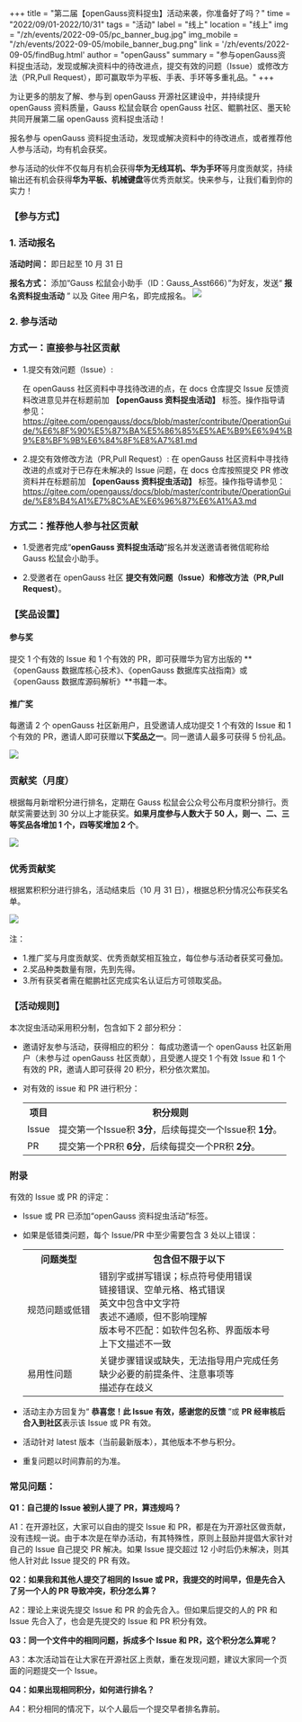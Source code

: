 ﻿+++
title = "第二届【openGauss资料捉虫】活动来袭，你准备好了吗？"
time = "2022/09/01-2022/10/31"
tags = "活动"
label = "线上"
location = "线上"
img = "/zh/events/2022-09-05/pc_banner_bug.jpg"
img_mobile = "/zh/events/2022-09-05/mobile_banner_bug.png"
link = '/zh/events/2022-09-05/findBug.html'
author = "openGauss"
summary = "参与openGauss资料捉虫活动，发现或解决资料中的待改进点，提交有效的问题（Issue）或修改方法（PR,Pull Request），即可赢取华为平板、手表、手环等多重礼品。"
+++

为让更多的朋友了解、参与到 openGauss 开源社区建设中，并持续提升 openGauss 资料质量，Gauss 松鼠会联合 openGauss 社区、鲲鹏社区、墨天轮共同开展第二届 openGauss 资料捉虫活动！

报名参与 openGauss 资料捉虫活动，发现或解决资料中的待改进点，或者推荐他人参与活动，均有机会获奖。

参与活动的伙伴不仅每月有机会获得**华为无线耳机、华为手环**等月度贡献奖，持续输出还有机会获得**华为平板、机械键盘**等优秀贡献奖。快来参与，让我们看到你的实力！

### 【参与方式】

### 1. 活动报名

**活动时间：** 即日起至 10 月 31 日

**报名方式：** 添加“Gauss 松鼠会小助手（ID：Gauss_Asst666）”为好友，发送“ **报名资料捉虫活动** ” 以及 Gitee 用户名，即完成报名。
<img src="./pic1.png" style="margin-bottom: 0.2rem;" />

### 2. 参与活动

### 方式一：直接参与社区贡献

-   1.提交有效问题（Issue）:

    在 openGauss 社区资料中寻找待改进的点，在 docs 仓库提交 Issue 反馈资料改进意见并在标题前加 **【openGauss 资料捉虫活动】** 标签。操作指导请参见： <https://gitee.com/opengauss/docs/blob/master/contribute/OperationGuide/%E6%8F%90%E5%87%BA%E5%86%85%E5%AE%B9%E6%94%B9%E8%BF%9B%E6%84%8F%E8%A7%81.md>

-   2.提交有效修改方法（PR,Pull Request）:
    在 openGauss 社区资料中寻找待改进的点或对于已存在未解决的 Issue 问题，在 docs 仓库按照提交 PR 修改资料并在标题前加 **【openGauss 资料捉虫活动】** 标签。操作指导请参见：<https://gitee.com/opengauss/docs/blob/master/contribute/OperationGuide/%E8%B4%A1%E7%8C%AE%E6%96%87%E6%A1%A3.md>

### 方式二：推荐他人参与社区贡献

-   1.受邀者完成“**openGauss 资料捉虫活动**”报名并发送邀请者微信昵称给 Gauss 松鼠会小助手。

-   2.受邀者在 openGauss 社区 **提交有效问题（Issue）和修改方法（PR,Pull Request）**。

### 【奖品设置】

#### 参与奖

提交 1 个有效的 Issue 和 1 个有效的 PR，即可获赠华为官方出版的 **《openGauss 数据库核心技术》、《openGauss 数据库实战指南》或《openGauss 数据库源码解析》**书籍一本。

#### 推广奖

每邀请 2 个 openGauss 社区新用户，且受邀请人成功提交 1 个有效的 Issue 和 1 个有效的 PR，邀请人即可获赠以**下奖品之一**。同一邀请人最多可获得 5 份礼品。

<img src="./pic3.png" style="margin-bottom: 0.2rem;" />

### 贡献奖（月度）

根据每月新增积分进行排名，定期在 Gauss 松鼠会公众号公布月度积分排行。贡献奖需要达到 30 分以上才能获奖。**如果月度参与人数大于 50 人，则一、二、三等奖品各增加 1 个，四等奖增加 2 个**。

<img src="./pic4.png" style="margin-bottom: 0.2rem;" />

### 优秀贡献奖

根据累积积分进行排名，活动结束后（10 月 31 日），根据总积分情况公布获奖名单。

<img src="./pic5.png" style="margin-bottom: 0.2rem;" />

注：

-   1.推广奖与月度贡献奖、优秀贡献奖相互独立，每位参与活动者获奖可叠加。
-   2.奖品种类数量有限，先到先得。
-   3.所有获奖者需在鲲鹏社区完成实名认证后方可领取奖品。

### 【活动规则】

本次捉虫活动采用积分制，包含如下 2 部分积分：

-   邀请好友参与活动，获得相应的积分：
    每成功邀请一个 openGauss 社区新用户（未参与过 openGauss 社区贡献），且受邀人提交 1 个有效 Issue 和 1 个有效的 PR，邀请人即可获得 20 积分，积分依次累加。

-   对有效的 issue 和 PR 进行积分：

    <table class="meetup20210326">
      <tr>
          <th>项目</th>
          <th>积分规则</th>
      </tr>
      <tr>
          <td>Issue</td>
          <td>提交第一个Issue积 <strong>3分</strong>，后续每提交一个Issue积 <strong>1分</strong>。</td>
      </tr>
      <tr>
          <td>PR</td>
          <td>提交第一个PR积 <strong>6分</strong>，后续每提交一个PR积 <strong>2分</strong>。</td>
      </tr>
    </table>

### 附录

有效的 Issue 或 PR 的评定：

-   Issue 或 PR 已添加“openGauss 资料捉虫活动”标签。

-   如果是低错类问题，每个 Issue/PR 中至少需要包含 3 处以上错误：

    <table class="meetup20210326">
      <tr>
          <th>问题类型</th>
          <th>包含但不限于以下</th>
      </tr>
      <tr>
          <td>规范问题或低错</td>
          <td>
          <div style='text-align:left'>
            错别字或拼写错误；标点符号使用错误<br>
    链接错误、空单元格、格式错误<br>
    英文中包含中文字符<br>
    表述不通顺，但不影响理解<br>
    版本号不匹配：如软件包名称、界面版本号<br>
    上下文描述不一致
          </div>
          </td>
      </tr>
      <tr>
          <td>易用性问题</td>
          <td><div style='text-align:left'>
          关键步骤错误或缺失，无法指导用户完成任务<br>
    缺少必要的前提条件、注意事项等<br>
    描述存在歧义</div>
    </td>
      </tr>  
    </table>



-   活动主办方回复为“ **恭喜您！此 Issue 有效，感谢您的反馈** ”或 **PR 经审核后合入到社区**表示该 Issue 或 PR 有效。

-   活动针对 latest 版本（当前最新版本），其他版本不参与积分。

-   重复问题以时间靠前的为准。

### 常见问题：

**Q1：自己提的 Issue 被别人提了 PR，算违规吗？**

A1：在开源社区，大家可以自由的提交 Issue 和 PR，都是在为开源社区做贡献，没有违规一说。由于本次是在举办活动，有其特殊性，原则上鼓励并提倡大家针对自己的 Issue 自己提交 PR 解决。如果 Issue 提交超过 12 小时后仍未解决，则其他人针对此 Issue 提交的 PR 有效。

**Q2：如果我和其他人提交了相同的 Issue 或 PR，我提交的时间早，但是先合入了另一个人的 PR 导致冲突，积分怎么算？**

A2：理论上来说先提交 Issue 和 PR 的会先合入。但如果后提交的人的 PR 和 Issue 先合入了，也会是先提交的 Issue 和 PR 积分有效。

**Q3：同一个文件中的相同问题，拆成多个 Issue 和 PR，这个积分怎么算呢？**

A3：本次活动旨在让大家在开源社区上贡献，重在发现问题，建议大家同一个页面的问题提交一个 Issue。

**Q4：如果出现相同积分，如何进行排名？**

A4：积分相同的情况下，以个人最后一个提交早者排名靠前。
